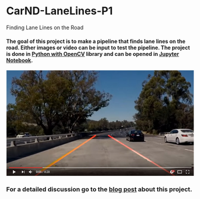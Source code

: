 # **CarND-LaneLines-P1** 
Finding Lane Lines on the Road

#### The goal of this project is to make a pipeline that finds lane lines on the road. Either images or video can be input to test the pipeline. The project is done in [Python with OpenCV](https://pypi.python.org/pypi/opencv-python) library and can be opened in [Jupyter Notebook](https://www.packtpub.com/books/content/basics-jupyter-notebook-and-python).

[![IMAGE ALT TEXT](./output_movies/yt_screenshot.jpg)](https://www.youtube.com/watch?v=-kU6nh0G6jY) 

### For a detailed discussion go to the [blog post](http://tomaszkacmajor.pl/index.php/2017/05/17/first-step-stay-track-finding-lane-lines/) about this project.
